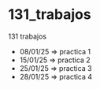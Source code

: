 # 131_trabajos
131 trabajos

-  08/01/25 => practica 1
-  15/01/25 => practica 2
-  25/01/25 => practica 3
-  28/01/25 => practica 4